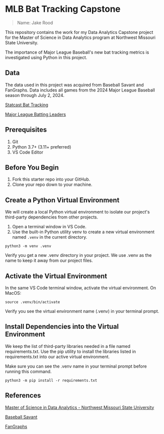 # MLB Bat Tracking Capstone

>Name: Jake Rood

This repository contains the work for my Data Analytics Capstone project for the Master of Science in Data Analytics program at Northwest Missouri State University.

The importance of Major League Baseball's new bat tracking metrics is investigated using Python in this project.

## Data

The data used in this project was acquired from Baseball Savant and FanGraphs. Data includes all games from the 2024 Major League Baseball season through July 2, 2024.

[Statcast Bat Tracking](https://baseballsavant.mlb.com/leaderboard/bat-tracking?attackZone=&batSide=&contactType=&count=&dateStart=&dateEnd=2024-07-02&gameType=&groupBy=&isHardHit=&minSwings=1&minGroupSwings=1&pitchHand=&pitchType=&seasonStart=&seasonEnd=&team=&type=batter)

[Major League Batting Leaders](https://www.fangraphs.com/leaders/major-league?pos=all&stats=bat&lg=all&type=c%2C6%2C5%2C7%2C8%2C9%2C10%2C11%2C12%2C13%2C14%2C15%2C16%2C17%2C23%2C34%2C35%2C37%2C38%2C39%2C50%2C61%2C305%2C308%2C311&season=2024&month=1000&season1=2024&ind=0&qual=1&v_cr=202301&startdate=2024-03-01&enddate=2024-07-02&team=0)

## Prerequisites

1. Git
1. Python 3.7+ (3.11+ preferred)
1. VS Code Editor

## Before You Begin

1. Fork this starter repo into your GitHub.
1. Clone your repo down to your machine.

## Create a Python Virtual Environment

We will create a local Python virtual environment to isolate our project's third-party dependencies from other projects.

1. Open a terminal window in VS Code.
1. Use the built-in Python utility venv to create a new virtual environment named `.venv` in the current directory.

```shell
python3 -m venv .venv
```

Verify you get a new .venv directory in your project.
We use .venv as the name to keep it away from our project files. 

## Activate the Virtual Environment

In the same VS Code terminal window, activate the virtual environment. On MacOS:

```shell
source .venv/bin/activate
```

Verify you see the virtual environment name (.venv) in your terminal prompt.

## Install Dependencies into the Virtual Environment

We keep the list of third-party libraries needed in a file named requirements.txt.
Use the pip utility to install the libraries listed in requirements.txt into our active virtual environment. 

Make sure you can see the .venv name in your terminal prompt before running this command.

```shell
python3 -m pip install -r requirements.txt
```

## References

[Master of Science in Data Analytics - Northwest Missouri State University](https://online.nwmissouri.edu/programs/technology/master-of-science-data-analytics/)

[Baseball Savant](https://baseballsavant.mlb.com/)

[FanGraphs](https://www.fangraphs.com/)
